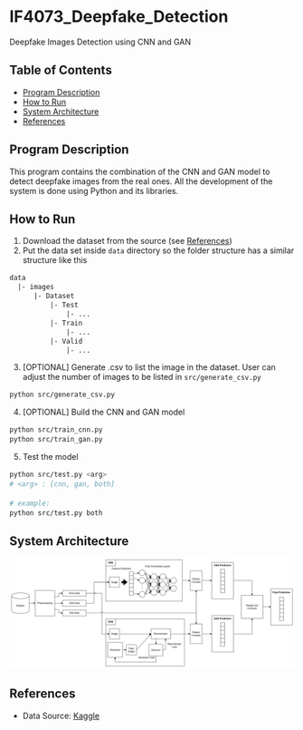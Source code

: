 # IF4073_Deepfake_Detection
Deepfake Images Detection using CNN and GAN



## Table of Contents
* [Program Description](#program-description)
* [How to Run](#how-to-run)
* [System Architecture](#system-architecture)
* [References](#references)


## Program Description
This program contains the combination of the CNN and GAN model to detect deepfake images from the real ones. All the development of the system is done using Python and its libraries.

## How to Run
1. Download the dataset from the source (see [References](#references))
2. Put the data set inside `data` directory so the folder structure has a similar structure like this
```
data
  |- images
      |- Dataset
          |- Test
              |- ...
          |- Train
              |- ...
          |- Valid
              |- ...
```
3. [OPTIONAL] Generate .csv to list the image in the dataset. User can adjust the number of images to be listed in `src/generate_csv.py`
```bash
python src/generate_csv.py
```
4. [OPTIONAL] Build the CNN and GAN model
```bash
python src/train_cnn.py
python src/train_gan.py
```
5. Test the model
```bash
python src/test.py <arg>
# <arg> : [cnn, gan, both]

# example:
python src/test.py both
```

## System Architecture
![Architecture Diagram](assets/image.png)


## References
* Data Source: [Kaggle](https://www.kaggle.com/datasets/manjilkarki/deepfake-and-real-images)